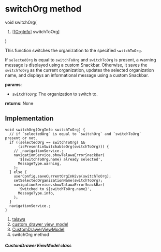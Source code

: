
<div>

# switchOrg method

</div>


void switchOrg(

1.  [[[OrgInfo](../../models_organization_org_info/OrgInfo-class.md)]
    switchToOrg]

)



This function switches the organization to the specified `switchToOrg`.

If `selectedOrg` is equal to `switchToOrg` and `switchToOrg` is present,
a warning message is displayed using a custom Snackbar. Otherwise, it
saves the `switchToOrg` as the current organization, updates the
selected organization name, and displays an informational message using
a custom Snackbar.

**params**:

-   `switchToOrg`: The organization to switch to.

**returns**: None



## Implementation

``` language-dart
void switchOrg(OrgInfo switchToOrg) {
  // if `selectedOrg` is equal to `switchOrg` and `switchToOrg` present or not.
  if ((selectedOrg == switchToOrg) &&
      (isPresentinSwitchableOrg(switchToOrg))) {
    // _navigationService.;
    navigationService.showTalawaErrorSnackBar(
      '${switchToOrg.name} already selected',
      MessageType.warning,
    );
  } else {
    userConfig.saveCurrentOrgInHive(switchToOrg);
    setSelectedOrganizationName(switchToOrg);
    navigationService.showTalawaErrorSnackBar(
      'Switched to ${switchToOrg.name}',
      MessageType.info,
    );
  }
  navigationService.;
}
```







1.  [talawa](../../index.md)
2.  [custom_drawer_view_model](../../view_model_widgets_view_models_custom_drawer_view_model/)
3.  [CustomDrawerViewModel](../../view_model_widgets_view_models_custom_drawer_view_model/CustomDrawerViewModel-class.md)
4.  switchOrg method

##### CustomDrawerViewModel class







